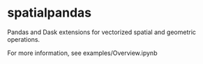 # spatialpandas
Pandas and Dask extensions for vectorized spatial and geometric operations.

For more information, see examples/Overview.ipynb
